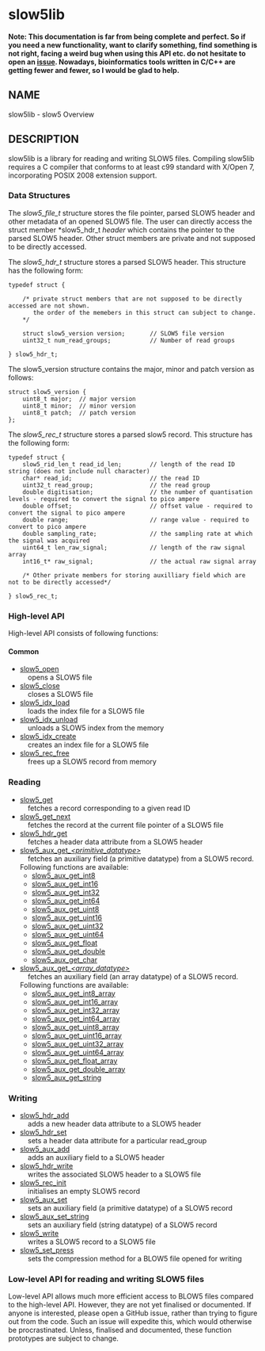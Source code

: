 # slow5lib

**Note: This documentation is far from being complete and perfect. So if you need a new functionality, want to clarify something, find something is not right, facing a weird bug when using this API etc. do not hesitate to open an [issue](https://github.com/hasindu2008/slow5lib/issues). Nowadays, bioinformatics tools written in C/C++ are getting fewer and fewer, so I would be glad to help.**

## NAME

slow5lib - slow5 Overview

## DESCRIPTION

slow5lib is a library for reading and writing SLOW5 files. Compiling slow5lib requires a C compiler that conforms to at least c99 standard with X/Open 7, incorporating POSIX 2008 extension support.

### Data Structures

The *slow5_file_t* structure stores the file pointer, parsed SLOW5 header and other metadata of an opened SLOW5 file.
The user can directly access the struct member *slow5_hdr_t *header* which contains the pointer to the parsed SLOW5 header.
Other struct members are private and not supposed to be directly accessed.

The *slow5_hdr_t* structure stores a parsed SLOW5 header. This structure has the following form:

```
typedef struct {

    /* private struct members that are not supposed to be directly accessed are not shown.
       the order of the memebers in this struct can subject to change.
    */

    struct slow5_version version;       // SLOW5 file version
    uint32_t num_read_groups;           // Number of read groups

} slow5_hdr_t;
```

The slow5_version structure contains the major, minor and patch version as follows:

```
struct slow5_version {
    uint8_t major;  // major version
    uint8_t minor;  // minor version
    uint8_t patch;  // patch version
};
```

The *slow5_rec_t* structure stores a parsed slow5 record. This structure has the following form:

```
typedef struct {
    slow5_rid_len_t read_id_len;        // length of the read ID string (does not include null character)
    char* read_id;                      // the read ID
    uint32_t read_group;                // the read group
    double digitisation;                // the number of quantisation levels - required to convert the signal to pico ampere
    double offset;                      // offset value - required to convert the signal to pico ampere
    double range;                       // range value - required to convert to pico ampere
    double sampling_rate;               // the sampling rate at which the signal was acquired
    uint64_t len_raw_signal;            // length of the raw signal array
    int16_t* raw_signal;                // the actual raw signal array

    /* Other private members for storing auxilliary field which are not to be directly accessed*/

} slow5_rec_t;
```


### High-level API

High-level API consists of following functions:

#### Common

* [slow5_open](slow5_open.md)<br/>
  &nbsp;&nbsp;&nbsp;&nbsp;opens a SLOW5 file
* [slow5_close](slow5_close.md)<br/>
  &nbsp;&nbsp;&nbsp;&nbsp;closes a  SLOW5 file
* [slow5_idx_load](slow5_idx_load.md)<br/>
  &nbsp;&nbsp;&nbsp;&nbsp;loads the index file for a SLOW5 file
* [slow5_idx_unload](slow5_idx_unload.md)<br/>
  &nbsp;&nbsp;&nbsp;&nbsp;unloads a SLOW5 index from the memory
* [slow5_idx_create](slow5_idx_create.md)<br/>
  &nbsp;&nbsp;&nbsp;&nbsp;creates an index file for a SLOW5 file
* [slow5_rec_free](slow5_rec_free.md)<br/>
  &nbsp;&nbsp;&nbsp;&nbsp;frees up a SLOW5 record from memory

### Reading
* [slow5_get](slow5_get.md)<br/>
  &nbsp;&nbsp;&nbsp;&nbsp;fetches a record corresponding to a given read ID
* [slow5_get_next](slow5_get_next.md)<br/>
  &nbsp;&nbsp;&nbsp;&nbsp;fetches the record at the current file pointer of a SLOW5 file
* [slow5_hdr_get](slow5_hdr_get.md)<br/>
  &nbsp;&nbsp;&nbsp;&nbsp;fetches a header data attribute from a SLOW5 header
* [slow5_aux_get\_*\<primitive_datatype\>*](slow5_aux_get.md)<br/>
  &nbsp;&nbsp;&nbsp;&nbsp;fetches an auxiliary field (a primitive datatype) from a SLOW5 record. Following functions are available:
    - [slow5_aux_get_int8](slow5_aux_get.md)
    - [slow5_aux_get_int16](slow5_aux_get.md)
    - [slow5_aux_get_int32](slow5_aux_get.md)
    - [slow5_aux_get_int64](slow5_aux_get.md)
    - [slow5_aux_get_uint8](slow5_aux_get.md)
    - [slow5_aux_get_uint16](slow5_aux_get.md)
    - [slow5_aux_get_uint32](slow5_aux_get.md)
    - [slow5_aux_get_uint64](slow5_aux_get.md)
    - [slow5_aux_get_float](slow5_aux_get.md)
    - [slow5_aux_get_double](slow5_aux_get.md)
    - [slow5_aux_get_char](slow5_aux_get.md)
*   [slow5_aux_get\_*\<array_datatype\>*](slow5_aux_get_array.md)<br/>
    &nbsp;&nbsp;&nbsp;&nbsp;fetches an auxiliary field (an array datatype) of a SLOW5 record. Following functions are available:
    * [slow5_aux_get_int8_array](slow5_aux_get_array.md)
    * [slow5_aux_get_int16_array](slow5_aux_get_array.md)
    * [slow5_aux_get_int32_array](slow5_aux_get_array.md)
    * [slow5_aux_get_int64_array](slow5_aux_get_array.md)
    * [slow5_aux_get_uint8_array](slow5_aux_get_array.md)
    * [slow5_aux_get_uint16_array](slow5_aux_get_array.md)
    * [slow5_aux_get_uint32_array](slow5_aux_get_array.md)
    * [slow5_aux_get_uint64_array](slow5_aux_get_array.md)
    * [slow5_aux_get_float_array](slow5_aux_get_array.md)
    * [slow5_aux_get_double_array](slow5_aux_get_array.md)
    * [slow5_aux_get_string](slow5_aux_get_array.md)

### Writing

* [slow5_hdr_add](slow5_hdr_add.md)<br/>
  &nbsp;&nbsp;&nbsp;&nbsp;adds a new header data attribute to a SLOW5 header
* [slow5_hdr_set](slow5_hdr_set.md)<br/>
  &nbsp;&nbsp;&nbsp;&nbsp;sets a header data attribute for a particular read_group
* [slow5_aux_add](slow5_aux_add.md)<br/>
  &nbsp;&nbsp;&nbsp;&nbsp;adds an auxiliary field to a SLOW5 header
* [slow5_hdr_write](slow5_hdr_write.md)<br/>
  &nbsp;&nbsp;&nbsp;&nbsp;writes the associated SLOW5 header to a SLOW5 file
* [slow5_rec_init](slow5_rec_init.md)<br/>
  &nbsp;&nbsp;&nbsp;&nbsp;initialises an empty SLOW5 record
* [slow5_aux_set](slow5_aux_set.md)<br/>
  &nbsp;&nbsp;&nbsp;&nbsp;sets an auxiliary field (a primitive datatype) of a SLOW5 record
* [slow5_aux_set_string](slow5_aux_set_string.md)<br/>
  &nbsp;&nbsp;&nbsp;&nbsp;sets an auxiliary field (string datatype) of a SLOW5 record
* [slow5_write](slow5_write.md)<br/>
  &nbsp;&nbsp;&nbsp;&nbsp;writes a SLOW5 record to a SLOW5 file
* [slow5_set_press](slow5_set_press.md)<br/>
  &nbsp;&nbsp;&nbsp;&nbsp;sets the compression method for a BLOW5 file opened for writing



### Low-level API for reading and writing SLOW5 files

Low-level API allows much more efficient access to BLOW5 files compared to the high-level API.  However, they are not yet finalised or documented. If anyone is interested, please open a GitHub issue, rather than trying to figure out from the code. Such an issue will expedite this, which would otherwise be procrastinated.  Unless, finalised and documented, these function prototypes are subject to change.

<!--
### Low-level API for reading and writing SLOW5 files
* [slow5_open_with](low_level_api/slow5_open_with.md)
    Open a SLOW5 file. User can specify the SLOW5 format.

adding read groups
setting different compression

-->